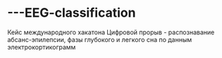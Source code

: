 # ---EEG-classification
Кейс международного хакатона Цифровой прорыв - распознавание абсанс-эпилепсии, фазы глубокого и легкого сна по данным электрокортикограмм
